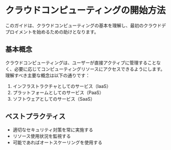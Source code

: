 # クラウドコンピューティングの開始方法

このガイドは、クラウドコンピューティングの基本を理解し、最初のクラウドデプロイメントを始めるための助けとなります。

## 基本概念

クラウドコンピューティングは、ユーザーが直接アクティブに管理することなく、必要に応じてコンピューティングリソースにアクセスできるようにします。理解すべき主要な概念は以下の通りです：

1. インフラストラクチャとしてのサービス（IaaS）
2. プラットフォームとしてのサービス（PaaS）
3. ソフトウェアとしてのサービス（SaaS）

## ベストプラクティス

- 適切なセキュリティ対策を常に実施する
- リソース使用状況を監視する
- 可能であればオートスケーリングを使用する